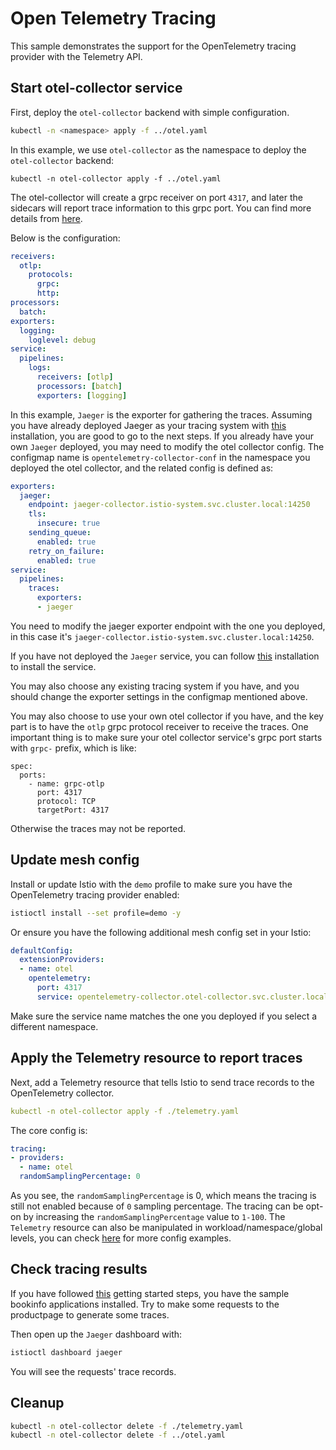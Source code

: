 # Open Telemetry Tracing

This sample demonstrates the support for the OpenTelemetry tracing provider with the Telemetry API.

## Start otel-collector service

First, deploy the `otel-collector` backend with simple configuration.

```bash
kubectl -n <namespace> apply -f ../otel.yaml
```

In this example, we use `otel-collector` as the namespace to deploy the `otel-collector` backend:

```ba
kubectl -n otel-collector apply -f ../otel.yaml
```

The otel-collector will create a grpc receiver on port `4317`, and later the sidecars will report trace information to this grpc port. You can find more details from [here](https://github.com/open-telemetry/opentelemetry-collector).

Below is the configuration:

```yaml
receivers:
  otlp:
    protocols:
      grpc:
      http:
processors:
  batch:
exporters:
  logging:
    loglevel: debug
service:
  pipelines:
    logs:
      receivers: [otlp]
      processors: [batch]
      exporters: [logging]
```

In this example, `Jaeger` is the exporter for gathering the traces. Assuming you have already deployed Jaeger as your tracing system with [this](https://istio.io/latest/docs/ops/integrations/jaeger/) installation, you are good to go to the next steps. If you already have your own `Jaeger` deployed, you may need to modify the otel collector config. The configmap name is `opentelemetry-collector-conf` in the namespace you deployed the otel collector, and the related config is defined as:

```yaml
exporters:
  jaeger:
    endpoint: jaeger-collector.istio-system.svc.cluster.local:14250
    tls:
      insecure: true
    sending_queue:
      enabled: true
    retry_on_failure:
      enabled: true
service:
  pipelines:
    traces:
      exporters:
      - jaeger
```

You need to modify the jaeger exporter endpoint with the one you deployed, in this case it's `jaeger-collector.istio-system.svc.cluster.local:14250`.

If you have not deployed the `Jaeger` service, you can follow [this](https://istio.io/latest/docs/ops/integrations/jaeger/) installation to install the service.

You may also choose any existing tracing system if you have, and you should change the exporter settings in the configmap mentioned above.

You may also choose to use your own otel collector if you have, and the key part is to have the `otlp` grpc protocol receiver to receive the traces. One important thing is to make sure your otel collector service's grpc port starts with `grpc-` prefix, which is like:

```ya
spec:
  ports:
    - name: grpc-otlp
      port: 4317
      protocol: TCP
      targetPort: 4317
```

Otherwise the traces may not be reported.

## Update mesh config

Install or update Istio with the `demo` profile to make sure you have the OpenTelemetry tracing provider enabled:

```bash
istioctl install --set profile=demo -y
```

Or ensure you have the following additional mesh config set in your Istio:

```yaml
defaultConfig:
  extensionProviders:
  - name: otel
    opentelemetry:
      port: 4317
      service: opentelemetry-collector.otel-collector.svc.cluster.local
```

Make sure the service name matches the one you deployed if you select a different namespace.

## Apply the Telemetry resource to report traces

Next, add a Telemetry resource that tells Istio to send trace records to the OpenTelemetry collector.

```yaml
kubectl -n otel-collector apply -f ./telemetry.yaml
```

The core config is:

```yaml
tracing:
- providers:
  - name: otel
  randomSamplingPercentage: 0
```

As you see, the `randomSamplingPercentage` is 0, which means the tracing is still not enabled because of `0` sampling percentage. The tracing can be opt-on by increasing the `randomSamplingPercentage` value to `1-100`. The `Telemetry` resource can also be manipulated in workload/namespace/global levels, you can check [here](https://istio.io/latest/docs/reference/config/telemetry/) for more config examples.

## Check tracing results

If you have followed [this](https://istio.io/latest/docs/setup/getting-started/) getting started steps, you have the sample bookinfo applications installed. Try to make some requests to the productpage to generate some traces.

Then open up the `Jaeger` dashboard with:

```bash
istioctl dashboard jaeger
```

You will see the requests' trace records.

## Cleanup

```bash
kubectl -n otel-collector delete -f ./telemetry.yaml
kubectl -n otel-collector delete -f ../otel.yaml
```
